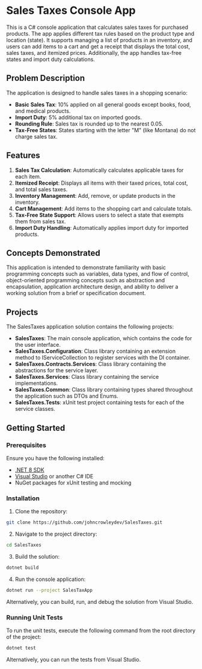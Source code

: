 # Sales Taxes Console App

This is a C# console application that calculates sales taxes for purchased products. The app applies different tax rules based on the product type and location (state). It supports managing a list of products in an inventory, and users can add items to a cart and get a receipt that displays the total cost, sales taxes, and itemized prices. Additionally, the app handles tax-free states and import duty calculations.

## Problem Description

The application is designed to handle sales taxes in a shopping scenario:

- **Basic Sales Tax**: 10% applied on all general goods except books, food, and medical products.
- **Import Duty**: 5% additional tax on imported goods.
- **Rounding Rule**: Sales tax is rounded up to the nearest 0.05.
- **Tax-Free States**: States starting with the letter \"M\" (like Montana) do not charge sales tax.

## Features

1. **Sales Tax Calculation**: Automatically calculates applicable taxes for each item.
2. **Itemized Receipt**: Displays all items with their taxed prices, total cost, and total sales taxes.
3. **Inventory Management**: Add, remove, or update products in the inventory.
4. **Cart Management**: Add items to the shopping cart and calculate totals.
5. **Tax-Free State Support**: Allows users to select a state that exempts them from sales tax.
6. **Import Duty Handling**: Automatically applies import duty for imported products.

## Concepts Demonstrated

This application is intended to demonstrate familiarity with basic programming concepts such as variables, data types, and flow of control, object-oriented programming concepts such as abstraction and encapsulation, application architecture design, and ability to deliver a working solution from a brief or specification document.

## Projects

The SalesTaxes application solution contains the following projects:

- **SalesTaxes**: The main console application, which contains the code for the user interface.
- **SalesTaxes.Configuration**: Class library containing an extension method to IServiceCollection to register services with the DI container.
- **SalesTaxes.Contracts.Services**: Class library containing the abstractions for the service layer.
- **SalesTaxes.Services**: Class library containing the service implementations.
- **SalesTaxes.Common**: Class library containing types shared throughout the application such as DTOs and Enums.
- **SalesTaxes.Tests**: xUnit test project containing tests for each of the service classes.

## Getting Started

### Prerequisites

Ensure you have the following installed:
- [.NET 8 SDK](https://dotnet.microsoft.com/download/dotnet/8.0)
- [Visual Studio](https://visualstudio.microsoft.com/) or another C# IDE
- NuGet packages for xUnit testing and mocking

### Installation

1. Clone the repository:

```bash
git clone https://github.com/johncrowleydev/SalesTaxes.git
```

2. Navigate to the project directory:

```bash
cd SalesTaxes
```

3. Build the solution:

```bash
dotnet build
```

4. Run the console application:

```bash
dotnet run --project SalesTaxApp
```

Alternatively, you can build, run, and debug the solution from Visual Studio.

### Running Unit Tests

To run the unit tests, execute the following command from the root directory of the project:

```bash
dotnet test
```

Alternatively, you can run the tests from Visual Studio.